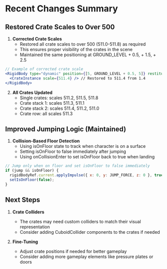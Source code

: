 # Recent Changes Summary

## Restored Crate Scales to Over 500

1. **Corrected Crate Scales**
   - Restored all crate scales to over 500 (511.0-511.8) as required
   - This ensures proper visibility of the crates in the scene
   - Maintained the same positioning at GROUND_LEVEL + 0.5, + 1.5, + 2.5

```jsx
// Example of corrected crate scale
<RigidBody type="dynamic" position={[5, GROUND_LEVEL + 0.5, 5]} restitution={0.2}>
  <CrateInstance scale={511.4} /> // Restored to 511.4 from 1.4
</RigidBody>
```

2. **All Crates Updated**
   - Single crates: scales 511.2, 511.5, 511.8
   - Crate stack 1: scales 511.3, 511.1
   - Crate stack 2: scales 511.4, 511.2, 511.0
   - Crate row: all scales 511.3

## Improved Jumping Logic (Maintained)

1. **Collision-Based Floor Detection**
   - Using isOnFloor state to track when character is on a surface
   - Setting isOnFloor to false immediately after jumping
   - Using onCollisionEnter to set isOnFloor back to true when landing

```jsx
// Jump only when on floor and set isOnFloor to false immediately
if (jump && isOnFloor) {
  rigidBodyRef.current.applyImpulse({ x: 0, y: JUMP_FORCE, z: 0 }, true);
  setIsOnFloor(false);
}
```

## Next Steps

1. **Crate Colliders**
   - The crates may need custom colliders to match their visual representation
   - Consider adding CuboidCollider components to the crates if needed

2. **Fine-Tuning**
   - Adjust crate positions if needed for better gameplay
   - Consider adding more gameplay elements like pressure plates or doors
